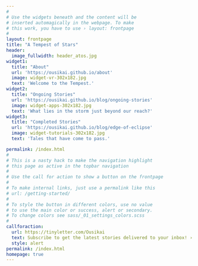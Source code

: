 ```yaml
---
#
# Use the widgets beneath and the content will be
# inserted automagically in the webpage. To make
# this work, you have to use › layout: frontpage
#
layout: frontpage
title: "A Tempest of Stars"
header:
  image_fullwidth: header_atos.jpg
widget1:
  title: "About"
  url: 'https://ousikai.github.io/about'
  image: widget-vr-302x182.jpg
  text: 'Welcome to the Tempest.'
widget2:
  title: "Ongoing Stories"
  url: 'https://ousikai.github.io/blog/ongoing-stories'
  image: widget-apps-302x182.jpg
  text: 'What lies in the storm just beyond our reach?'
widget3:
  title: "Completed Stories"
  url: 'https://ousikai.github.io/blog/edge-of-eclipse'
  image: widget-tutorials-302x182.jpg
  text: 'Tales that have come to pass.'

permalink: /index.html
#
# This is a nasty hack to make the navigation highlight
# this page as active in the topbar navigation
#
# Use the call for action to show a button on the frontpage
#
# To make internal links, just use a permalink like this
# url: /getting-started/
#
# To style the button in different colors, use no value
# to use the main color or success, alert or secondary.
# To change colors see sass/_01_settings_colors.scss
#
callforaction:
  url: https://tinyletter.com/Ousikai
  text: Subscribe to get the latest stories delivered to your inbox! ›
  style: alert
permalink: /index.html
homepage: true
---
```

